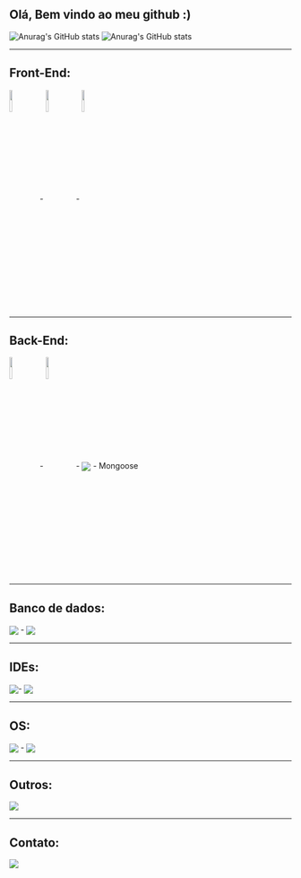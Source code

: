 ## Olá, Bem vindo ao meu github :) 

![Anurag's GitHub stats](https://github-readme-stats.vercel.app/api?username=Guilherme-Goncalves-de-Souza&show_icons=true&theme=radical)
![Anurag's GitHub stats](https://github-readme-stats.vercel.app/api/top-langs/?username=Guilherme-Goncalves-de-Souza&theme=radical)

<hr>

## Front-End:
<div>
  <img align = "center" width="10%" src = "https://img.shields.io/badge/HTML5-E34F26?style=for-the- badge&logo=html5&logoColor=white"> -
  <img align = "center" width="10%" src = "https://img.shields.io/badge/CSS3-1572B6?style=for-the-  badge&logo=css3&logoColor=white"> -
  <img align = "center" height="10%" src = "https://img.shields.io/badge/JavaScript-323330?style=for-the-badge&logo=javascript&logoColor=F7DF1E">
</div>
<hr>

## Back-End:
<div>
  <img align = "center" width="10%" src = "https://img.shields.io/badge/Node.js-43853D?style=for-the-badge&logo=node-dot-js&logoColor=white"> -
  <img align = "center" width="10%" src = "https://img.shields.io/badge/npm-CB3837?style=for-the-badge&logo=npm&logoColor=white"> -
  <img align = "center" src = "https://img.shields.io/badge/Express.js-000000?style=for-the-badge&logo=express&logoColor=white"> -
  Mongoose
</div>
<hr>

## Banco de dados:
<div>
  <img align = "center" src = "https://img.shields.io/badge/MongoDB-4EA94B?style=for-the-badge&logo=mongodb&logoColor=white"> - 
  <img align = "center" src = "https://img.shields.io/badge/MySQL-00000F?style=for-the-badge&logo=mysql&logoColor=white">
</div>
<hr>

## IDEs:
<div>
  <img align = "center" src = "https://img.shields.io/badge/Visual_Studio_Code-0078D4?style=for-the-badge&logo=visual%20studio%20code&logoColor=white">-
  <img align = "center" src = "https://img.shields.io/badge/Arduino_IDE-00979D?style=for-the-badge&logo=arduino&logoColor=white">
</div>
<hr>

## OS:
<div>
  <img align = "center" src = "https://img.shields.io/badge/Windows-0078D6?style=for-the-badge&logo=windows&logoColor=white"> -
  <img align = "center" src = "https://img.shields.io/badge/Linux-FCC624?style=for-the-badge&logo=linux&logoColor=black">
</div>
<hr>

## Outros:
<div>
  <img align = "center" src = "https://img.shields.io/badge/Git-F05032?style=for-the-badge&logo=git&logoColor=white">
</div>
<hr>

## Contato:
<div>
  <a href = "mailto:gui11223344555@gmail.com" target="_blank"> <img align = "center" src = "https://img.shields.io/badge/Gmail-D14836?style=for-the-badge&logo=gmail&logoColor=white"> <a/>
</div>
  

<!-- Créditos: 1-https://github.com/alexandresanlim/Badges4-README.md-Profile#-office- 
               2-https://github.com/rafaballerini/rafaballerini
               3-https://github.com/anuraghazra/github-readme-stats/blob/master/docs/readme_pt-BR.md#cart%C3%A3o-de-estat%C3%ADsticas-do-github 
-->
